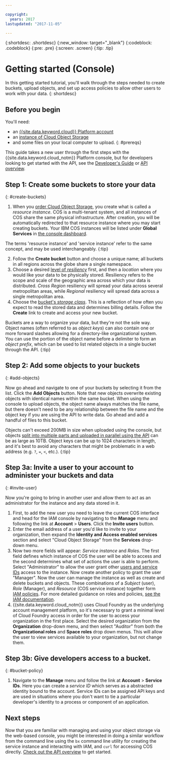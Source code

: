 ```yaml
---

copyright:
  years: 2017
lastupdated: "2017-11-05"

---
```

{:shortdesc: .shortdesc}
{:new_window: target="_blank"}
{:codeblock: .codeblock}
{:pre: .pre}
{:screen: .screen}
{:tip: .tip}


# Getting started (Console)

In this getting started tutorial, you'll walk through the steps needed to create buckets, upload objects, and set up access policies to allow other users to work with your data.
{: shortdesc}

## Before you begin
You'll need:
  * an [{{site.data.keyword.cloud}} Platform account](https://console.bluemix.net/registration/?target=%2Fcatalog%2Finfrastructure%2Fcloud-object-storage)
  * an [instance of Cloud Object Storage](/docs/services/cloud-object-storage/basics/order-storage.html)
  * and some files on your local computer to upload.
{: #prereqs}

This guide takes a new user through the first steps with the {{site.data.keyword.cloud_notm}} Platform console, but for developers looking to get started with the API, see the  [Developer's Guide](/docs/services/cloud-object-storage/basics/developers.html) or [API overview](/docs/services/cloud-object-storage/api-reference/about-compatibility-api.html).

## Step 1: Create some buckets to store your data
{: #create-buckets}

  1. When you [order Cloud Object Storage](/docs/services/cloud-object-storage/basics/order-storage.html), you create what is called a _resource instance_. COS is a multi-tenant system, and all instances of COS share the same physical infrastructure.  After creation, you will be automatically redirected to that resource instance where you may start creating buckets. Your IBM COS instances will be listed under **Global Services** in [the console dashboard](/dashboard/apps).

The terms 'resource instance' and 'service instance' refer to the same concept, and may be used interchangeably.
{:tip}

  2. Follow the **Create bucket** button and choose a unique name; all buckets in all regions across the globe share a single namespace.
  3. Choose a desired [level of _resiliency_](/docs/services/cloud-object-storage/basics/endpoints.html) first, and then a _location_ where you would like your data to be physically stored. Resiliency refers to the scope and scale of the geographic area across which your data is distributed. _Cross Region_ resiliency will spread your data across several metropolitan areas, while _Regional_ resiliency will spread data across a single metropolitan area.
  4. Choose the [bucket's _storage class_](/docs/services/cloud-object-storage/basics/classes.html). This is a reflection of how often you expect to read the stored data and determines billing details. Follow the **Create** link to create and access your new bucket.

  Buckets are a way to organize your data, but they're not the sole way. Object names (often referred to as _object keys_) can also contain one or more forward slashes allowing for a directory-like organizational system. You can use the portion of the object name before a delimiter to form an _object prefix_, which can be used to list related objects in a single bucket through the API.
{:tip}


## Step 2: Add some objects to your buckets
{: #add-objects}

Now go ahead and navigate to one of your buckets by selecting it from the list.  Click the **Add Objects** button. Note that new objects overwrite existing objects with identical names within the same bucket. When using the console to upload objects, the object name always matches the file name, but there doesn't need to be any relationship between the file name and the object key if you are using the API to write data.  Go ahead and add a handful of files to this bucket.

Objects can't exceed 200MB in size when uploaded using the console, but objects [split into multiple parts and uploaded in parallel using the API](/docs/services/cloud-object-storage/basics/multipart.html) can be as large as 10TB.  Object keys can be up to 1024 characters in length, and it's best to avoid any characters that might be problematic in a web address (e.g. `?`, `=`, `<`, etc.).
{:tip}

## Step 3a: Invite a user to your account to administer your buckets and data
{: #invite-user}

Now you're going to bring in another user and allow them to act as an administrator for the instance and any data stored in it.

  1. First, to add the new user you need to leave the current COS interface and head for the IAM console by navigating to the **Manage** menu and following the link at **Account** > **Users**.  Click the **Invite users** button.
  2. Enter the email address of a user you'd like to invite to your organization, then expand the **Identity and Access enabled services** section and select "Cloud Object Storage" from the **Services** drop-down menu.
  3. Now two more fields will appear: _Service instance_ and _Roles_. The first field defines which instance of COS the user will be able to access and the second determines what set of actions the user is able to perform. Select "Administrator" to allow the user grant other [users and service IDs](docs/services/cloud-object-storage/iam/users-serviceids.html#users-and-service-ids) access to the instance. Now create another policy to grant the user "Manager".  Now the user can manage the instance as well as create and delete buckets and objects. These combinations of a _Subject_ (user), _Role_ (Manager), and _Resource_ (COS service instance) together form [IAM policies](docs/services/cloud-object-storage/iam/overview.html#getting-started-with-iam). For more detailed guidance on roles and policies, [see the IAM documentation](/docs/iam/users_roles.html).
  4. {{site.data.keyword.cloud_notm}} uses Cloud Foundry as the underlying account management platform, so it's necessary to grant a minimal level of Cloud Foundry access in order for the user to access your organization in the first place.  Select the desired organization from the **Organization** drop-down menu, and then select "Auditor" from both the **Organizational roles** and **Space roles** drop down menus.  This will allow the user to view services available to your organization, but not change them.

## Step 3b: Give developers access to a bucket.
{: #bucket-policy}

  1. Navigate to the **Manage** menu and follow the link at **Account** > **Service IDs**.  Here you can create a _service ID_ which serves as a abstracted identity bound to the account.   Service IDs can be assigned API keys and are used in situations where you don't want to tie a particular developer's identity to a process or component of an application.

## Next steps

Now that you are familiar with managing and using your object storage via the web-based console, you might be interested in doing a similar workflow from the command line using  the `bx` command line utility for creating the service instance and interacting with IAM, and `curl` for accessing COS directly. [Check out the API overview](/docs/services/cloud-object-storage/api-reference/about-compatibility-api.html) to get started.
